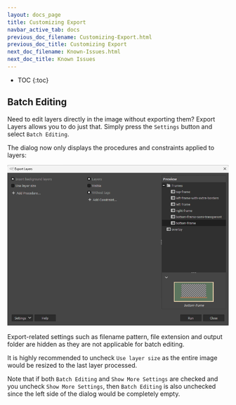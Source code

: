```yaml
---
layout: docs_page
title: Customizing Export
navbar_active_tab: docs
previous_doc_filename: Customizing-Export.html
previous_doc_title: Customizing Export
next_doc_filename: Known-Issues.html
next_doc_title: Known Issues
---
```


* TOC
{:toc}

Batch Editing
-------------

Need to edit layers directly in the image without exporting them?
Export Layers allows you to do just that.
Simply press the `Settings` button and select `Batch Editing`.

The dialog now only displays the procedures and constraints applied to layers:

![Dialog of Export Layers with batch editing enabled](../images/screenshot_dialog_batch_editing.png)

Export-related settings such as filename pattern, file extension and output folder are hidden as they are not applicable for batch editing.

It is highly recommended to uncheck `Use layer size` as the entire image would be resized to the last layer processed.

Note that if both `Batch Editing` and `Show More Settings` are checked and you uncheck `Show More Settings`, then `Batch Editing` is also unchecked since the left side of the dialog would be completely empty.
